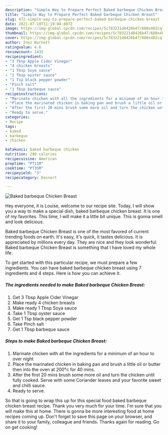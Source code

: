 ```yaml
---
description: "Simple Way to Prepare Perfect Baked barbeque Chicken Breast"
title: "Simple Way to Prepare Perfect Baked barbeque Chicken Breast"
slug: 472-simple-way-to-prepare-perfect-baked-barbeque-chicken-breast
date: 2021-07-18T11:19:04.807Z
image: https://img-global.cpcdn.com/recipes/5c783221d8426b47/680x482cq70/baked-barbeque-chicken-breast-recipe-main-photo.jpg
thumbnail: https://img-global.cpcdn.com/recipes/5c783221d8426b47/680x482cq70/baked-barbeque-chicken-breast-recipe-main-photo.jpg
cover: https://img-global.cpcdn.com/recipes/5c783221d8426b47/680x482cq70/baked-barbeque-chicken-breast-recipe-main-photo.jpg
author: Inez Barnett
ratingvalue: 4.6
reviewcount: 1432
recipeingredient:
- "3 Tbsp Apple Cider Vinegar"
- "4 chicken breasts"
- "1 Tbsp Soya sauce"
- "1 Tbsp oyster sauce"
- "1 Tsp black pepper powder"
- "Pinch salt"
- "1 Tbsp barbeque sauce"
recipeinstructions:
- "Marinate chicken with all the ingredients for a minimum of an hour to over night"
- "Place the marinated chicken in baking pan and brush a little oil or butter then into the oven at 200°c for 40 mins."
- "After the first 20 mins brush some more oil and turn the chicken until fully cooked. Serve with some Coriander leaves and your favorite sweet and chilli sauce."
- "Ready to serve."
categories:
- Recipe
tags:
- baked
- barbeque
- chicken

katakunci: baked barbeque chicken 
nutrition: 298 calories
recipecuisine: American
preptime: "PT11M"
cooktime: "PT35M"
recipeyield: "3"
recipecategory: Dessert

---
```



![Baked barbeque Chicken Breast](https://img-global.cpcdn.com/recipes/5c783221d8426b47/680x482cq70/baked-barbeque-chicken-breast-recipe-main-photo.jpg)

Hey everyone, it is Louise, welcome to our recipe site. Today, I will show you a way to make a special dish, baked barbeque chicken breast. It is one of my favorites. This time, I will make it a little bit unique. This is gonna smell and look delicious.



Baked barbeque Chicken Breast is one of the most favored of current trending foods on earth. It's easy, it's quick, it tastes delicious. It is appreciated by millions every day. They are nice and they look wonderful. Baked barbeque Chicken Breast is something that I have loved my whole life.


To get started with this particular recipe, we must prepare a few ingredients. You can have baked barbeque chicken breast using 7 ingredients and 4 steps. Here is how you can achieve it.

<!--inarticleads1-->

##### The ingredients needed to make Baked barbeque Chicken Breast:

1. Get 3 Tbsp Apple Cider Vinegar
1. Make ready 4 chicken breasts
1. Make ready 1 Tbsp Soya sauce
1. Take 1 Tbsp oyster sauce
1. Get 1 Tsp black pepper powder
1. Take Pinch salt
1. Get 1 Tbsp barbeque sauce




<!--inarticleads2-->

##### Steps to make Baked barbeque Chicken Breast:

1. Marinate chicken with all the ingredients for a minimum of an hour to over night
1. Place the marinated chicken in baking pan and brush a little oil or butter then into the oven at 200°c for 40 mins.
1. After the first 20 mins brush some more oil and turn the chicken until fully cooked. Serve with some Coriander leaves and your favorite sweet and chilli sauce.
1. Ready to serve.




So that is going to wrap this up for this special food baked barbeque chicken breast recipe. Thank you very much for your time. I'm sure that you will make this at home. There is gonna be more interesting food at home recipes coming up. Don't forget to save this page on your browser, and share it to your family, colleague and friends. Thanks again for reading. Go on get cooking!

